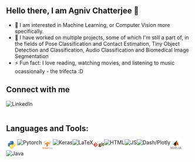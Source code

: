 ## Hello there, I am Agniv Chatterjee 👋
- 🌱 I am interested in Machine Learning, or Computer Vision more specifically.
- 👯 I have worked on multiple projects, some of which I'm still a part of, in the fields of Pose Classification and Contact Estimation, Tiny Object Detection and Classification, Audio Classification and Biomedical Image Segmentation
- ⚡ Fun fact: I love reading, watching movies, and listening to music ocassionally - the trifecta :D

## Connect with me
[<img align="left" alt="LinkedIn" src="https://img.shields.io/badge/linkedin-%230077B5.svg?&style=for-the-badge&logo=linkedin&logoColor=white" />][linkedin]
<br />
<br />

## Languages and Tools:

<img align="left" alt="Python" height="30px" src="https://raw.githubusercontent.com/github/explore/80688e429a7d4ef2fca1e82350fe8e3517d3494d/topics/python/python.png" />
<img align="left" alt="Pytorch" height="30px" src="https://upload.wikimedia.org/wikipedia/commons/1/10/PyTorch_logo_icon.svg" />
<img align="left" alt="Tensorflow" height="30px" src="https://raw.githubusercontent.com/github/explore/80688e429a7d4ef2fca1e82350fe8e3517d3494d/topics/tensorflow/tensorflow.png" />
<img align="left" alt="Keras" height="30px" src="https://upload.wikimedia.org/wikipedia/commons/a/ae/Keras_logo.svg" />
<img align="left" alt="LaTeX" height="30px" src="https://upload.wikimedia.org/wikipedia/commons/9/92/LaTeX_logo.svg" />
<img align="left" alt="Git" height="30px" src="https://raw.githubusercontent.com/github/explore/80688e429a7d4ef2fca1e82350fe8e3517d3494d/topics/git/git.png" />
<img align="left" alt="HTML" height="30px" src="https://upload.wikimedia.org/wikipedia/commons/thumb/6/61/HTML5_logo_and_wordmark.svg/1024px-HTML5_logo_and_wordmark.svg.png" />
<img align="left" alt="JS" height="30px" src="https://upload.wikimedia.org/wikipedia/commons/6/6a/JavaScript-logo.png" />
<img align="left" alt="Dash/Plotly" height="30px" src="https://upload.wikimedia.org/wikipedia/commons/8/8a/Plotly-logo.png" />
<img align="left" alt="MATLAB" height="30px" src="https://raw.githubusercontent.com/github/explore/80688e429a7d4ef2fca1e82350fe8e3517d3494d/topics/matlab/matlab.png" />
<img align="left" alt="Java" height="30px" src="https://upload.wikimedia.org/wikipedia/en/thumb/3/30/Java_programming_language_logo.svg/800px-Java_programming_language_logo.svg.png" />
<br></br>

[linkedin]: https://www.linkedin.com/in/JohnDoe13
